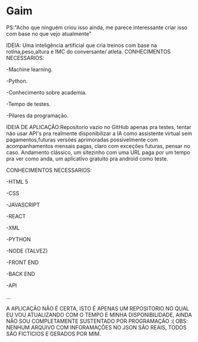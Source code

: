 # Gaim

PS:"Acho que ninguém criou isso ainda, me parece interessante criar isso com base no que vejo atualmente"

IDEIA: Uma inteligência artificial que cria treinos com base na rotina,peso,altura e IMC do conversante/ atleta.
CONHECIMENTOS NECESSARIOS: 

-Machine learning.

-Python.

-Conhecimento sobre academia.

-Tempo de testes.

-Pilares da programação.

IDEIA DE APLICAÇÃO:Repositorio vazio no GitHub apenas pra testes, tentar não usar API's pra realmente disponibilizar a IA como assistente virtual sem pagamentos,futuras versões aprimoradas possivelmente com acompanhamentos mensais pagas, claro com exceções futuras, pensar no caso. Andamento clássico, um sitezinho com uma URL paga por um tempo pra ver como anda, um aplicativo gratuito pra android como teste.

CONHECIMENTOS NECESSARIOS:

-HTML 5

-CSS 

-JAVASCRIPT

-REACT

-XML

-PYTHON

-NODE (TALVEZ)

-FRONT END 

-BACK END

-API

...

A APLICAÇÃO NÃO É CERTA, ISTO É APENAS UM REPOSITORIO NO QUAL EU VOU ATUALIZANDO COM O TEMPO E MINHA DISPONIBILIDADE, AINDA NÃO SOU COMPLETAMENTE SUSTENTADO POR PROGRAMAÇÃO :(
OBS: NENHUM ARQUIVO COM INFORAMAÇÕES NO JSON SÃO REAIS, TODOS SÃO FICTICIOS E GERADOS POR MIM.
